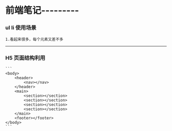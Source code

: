 # 前端笔记---------

### ul li 使用场景
    1.看起来很多，每个元素又差不多
***
### H5 页面结构利用
    ```
    <body>
        <header>
            <nav></nav>
        </header>
        <main>
            <section></section>
            <section></section>
            <section></section>
            <section></section>
        </main>
        <footer></footer>
    </body>   
    ```
